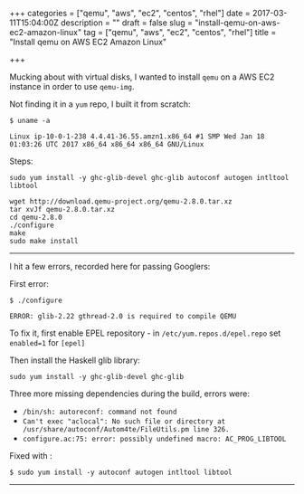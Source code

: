 +++
categories = ["qemu", "aws", "ec2", "centos", "rhel"]
date = 2017-03-11T15:04:00Z
description = ""
draft = false
slug = "install-qemu-on-aws-ec2-amazon-linux"
tag = ["qemu", "aws", "ec2", "centos", "rhel"]
title = "Install qemu on AWS EC2 Amazon Linux"

+++

Mucking about with virtual disks, I wanted to install `qemu` on a AWS EC2 instance in order to use `qemu-img`.

Not finding it in a `yum` repo, I built it from scratch: 

    $ uname -a

    Linux ip-10-0-1-238 4.4.41-36.55.amzn1.x86_64 #1 SMP Wed Jan 18 01:03:26 UTC 2017 x86_64 x86_64 x86_64 GNU/Linux

Steps: 

    sudo yum install -y ghc-glib-devel ghc-glib autoconf autogen intltool libtool

    wget http://download.qemu-project.org/qemu-2.8.0.tar.xz
    tar xvJf qemu-2.8.0.tar.xz
    cd qemu-2.8.0
    ./configure
    make
    sudo make install

---

I hit a few errors, recorded here for passing Googlers: 

First error: 

    $ ./configure

    ERROR: glib-2.22 gthread-2.0 is required to compile QEMU

To fix it, first enable EPEL repository - in `/etc/yum.repos.d/epel.repo` set `enabled=1` for `[epel]`

Then install the Haskell glib library:

    sudo yum install -y ghc-glib-devel ghc-glib

Three more missing dependencies during the build, errors were: 

* `/bin/sh: autoreconf: command not found`
* `Can't exec "aclocal": No such file or directory at /usr/share/autoconf/Autom4te/FileUtils.pm line 326.`
* `configure.ac:75: error: possibly undefined macro: AC_PROG_LIBTOOL`

Fixed with : 

    $ sudo yum install -y autoconf autogen intltool libtool

---
